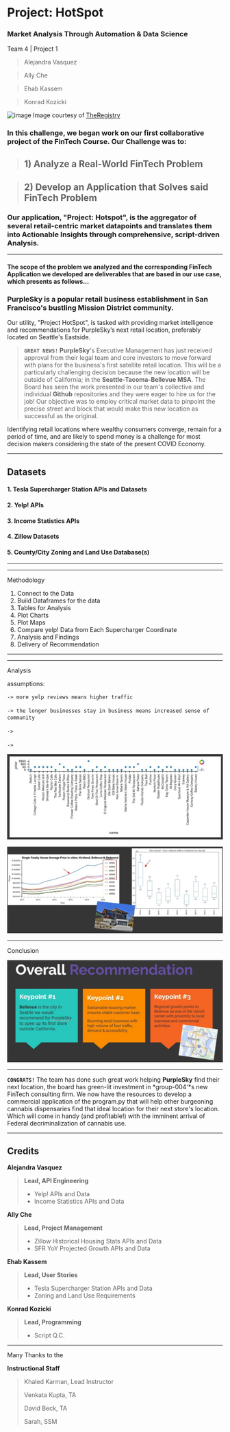 # Project: HotSpot
### Market Analysis Through Automation & Data Science

Team 4 | Project 1
>Alejandra Vasquez 

>Ally Che

>Ehab Kassem

>Konrad Kozicki

![image](https://i1.wp.com/news.theregistryps.com/wp-content/uploads/2018/07/Eastside.jpeg?fit=1000%2C548&ssl=1) Image courtesy of [TheRegistry](https://news.theregistryps.com/) 

### In this challenge, we began work on our first collaborative project of the FinTech Course. Our Challenge was to: 
>  ## 1) Analyze a Real-World FinTech Problem

> ## 2) Develop an Application that Solves said FinTech Problem 

### Our application, "Project: Hotspot", is the aggregator of several retail-centric market datapoints and translates them into Actionable Insights through comprehensive, script-driven Analysis. 

---

#### The scope of the problem we analyzed and the corresponding FinTech Application we developed are deliverables that are based in our use case, which presents as follows...


### **PurpleSky** is a popular retail business establishment in San Francisco's bustling Mission District community.

Our utility, "Project HotSpot", is tasked with providing market intelligence and recommendations for PurpleSky’s next retail location, preferably located on Seattle's Eastside.

> **`GREAT NEWS!`** **PurpleSky**'s Executive Management has just received approval from their legal team and core investors to move forward with plans for the business's first satellite retail location. This will be a particularly challenging decision because the new location will be outside of California; in the **Seattle-Tacoma-Bellevue MSA**. The Board has seen the work presented in our team's collective and individual **Github** repositories and they were eager to hire us for the job! Our objective was to employ critical market data to pinpoint the precise street and block that would make this new location as successful as the original.

Identifying retail locations where wealthy consumers converge, remain for a period of time, and are likely to spend money is a challenge for most decision makers considering the state of the present COVID Economy.

---

## Datasets

#### 1. **Tesla Supercharger Station APIs and Datasets**
#### 2. **Yelp! APIs**
#### 3. **Income Statistics APIs**
#### 4. **Zillow Datasets**
#### 5. **County/City Zoning and Land Use Database(s)**

---



---
Methodology

1. Connect to the Data 
2. Build Dataframes for the data 
3. Tables for Analysis
4. Plot Charts
5. Plot Maps
6. Compare yelp! Data from Each Supercharger Coordinate 
7. Analysis and Findings 
8. Delivery of Recommendation

---
---
Analysis


assumptions:
    
    -> more yelp reviews means higher traffic
    
    -> the longer businesses stay in business means increased sense of community
    
    -> 
    
    -> 

![image](https://github.com/sfkonrad/004.01-proj-group4/blob/konrad/M8_Challenge_Submission/Documentation/Images/SharedScreenshot_yelpchart_01.jpg)

![image](https://github.com/sfkonrad/004.01-proj-group4/blob/konrad/M8_Challenge_Submission/Documentation/Images/SharedScreenshot_ZillowChart_01.jpg)


---
Conclusion

![image](https://github.com/sfkonrad/004.01-proj-group4/blob/konrad/M8_Challenge_Submission/Documentation/Images/SharedScreenshot_Recommendation_01.jpg)

---

**`CONGRATS!`** The team has done such great work helping **PurpleSky** find their next location, the board has green-lit investment in *group-004'*s new FinTech consulting firm. We now have the resources to develop a commercial application of the program.py that will help other burgeoning cannabis dispensaries find that ideal location for their next store's location. Which will come in handy (and profitable!) with the imminent arrival of Federal decriminalization of cannabis use.

---
## Credits 

**Alejandra Vasquez**
> **Lead, API Engineering**
> - Yelp! APIs and Data
> - Income Statistics APIs and Data


**Ally Che**
> **Lead, Project Management**
> - Zillow Historical Housing Stats APIs and Data
> - SFR YoY Projected Growth APIs and Data


**Ehab Kassem**
> **Lead, User Stories**
> - Tesla Supercharger Station APIs and Data
> - Zoning and Land Use Requirements


**Konrad Kozicki**
> **Lead, Programming**
> - Script Q.C.



---
Many Thanks to the

**Instructional Staff**
> Khaled Karman, Lead Instructor 
>
> Venkata Kupta, TA
>
> David Beck, TA 
>
>
>
> Sarah, SSM



